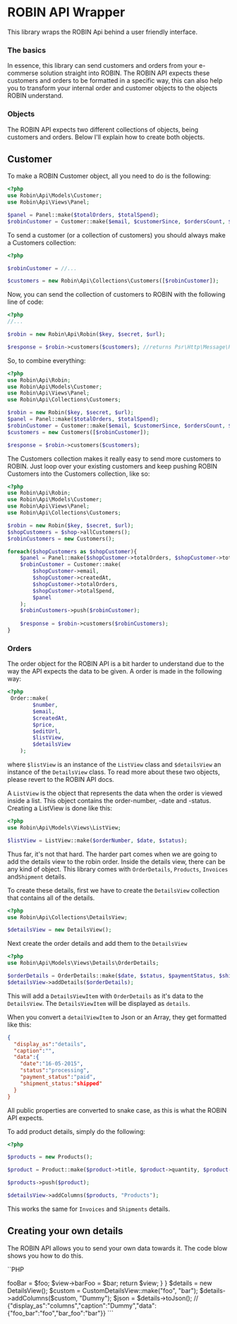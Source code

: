 ROBIN API Wrapper
=================

This library wraps the ROBIN Api behind a user friendly interface.

### The basics

In essence, this library can send customers and orders from your e-commerse solution straight into ROBIN. The ROBIN 
API expects these customers and orders to be formatted in a specific way, this can also help you to transform 
your internal order and customer objects to the objects ROBIN understand.


### Objects

The ROBIN API expects two different collections of objects, being customers and orders. Below I'll explain how to 
create both objects.
 
## Customer

To make a ROBIN Customer object, all you need to do is the following:

```PHP
<?php
use Robin\Api\Models\Customer;
use Robin\Api\Views\Panel;

$panel = Panel::make($totalOrders, $totalSpend);
$robinCustomer = Customer::make($email, $customerSince, $ordersCount, $totalSpent, $panel);
```

To send a customer (or a collection of customers) you should always make a Customers collection:
 
```PHP
<?php

$robinCustomer = //...

$customers = new Robin\Api\Collections\Customers([$robinCustomer]);

```

Now, you can send the collection of customers to ROBIN with the following line of code:

```PHP
<?php
//...

$robin = new Robin\Api\Robin($key, $secret, $url);

$response = $robin->customers($customers); //returns Psr\Http\Message\ResponseInterface

```

So, to combine everything:

```PHP
<?php
use Robin\Api\Robin;
use Robin\Api\Models\Customer;
use Robin\Api\Views\Panel;
use Robin\Api\Collections\Customers;

$robin = new Robin($key, $secret, $url);
$panel = Panel::make($totalOrders, $totalSpend);
$robinCustomer = Customer::make($email, $customerSince, $ordersCount, $totalSpend, $panel);
$customers = new Customers([$robinCustomer]);

$response = $robin->customers($customers);
```

The Customers collection makes it really easy to send more customers to ROBIN. Just loop over your existing customers 
and keep pushing ROBIN Customers into the Customers collection, like so:

```PHP
<?php
use Robin\Api\Robin;
use Robin\Api\Models\Customer;
use Robin\Api\Views\Panel;
use Robin\Api\Collections\Customers;

$robin = new Robin($key, $secret, $url);
$shopCustomers = $shop->allCustomers();
$robinCustomers = new Customers();

foreach($shopCustomers as $shopCustomer){
    $panel = Panel::make($shopCustomer->totalOrders, $shopCustomer->totalSpend);
    $robinCustomer = Customer::make(
        $shopCustomer->email, 
        $shopCustomer->createdAt,
        $shopCustomer->totalOrders, 
        $shopCustomer->totalSpend, 
        $panel
    );
    $robinCustomers->push($robinCustomer);
    
    $response = $robin->customers($robinCustomers);
}
```

### Orders

The order object for the ROBIN API is a bit harder to understand due to the way the API expects the data to be given.
 A order is made in the following way:
 
 ```PHP
 <?php
  Order::make(
         $number,
         $email,
         $createdAt,
         $price,
         $editUrl,
         $listView,
         $detailsView
     );
 ```
 
 where `$listView` is an instance of the `ListView` class and `$detailsView` an instance of the `DetailsView` class. 
 To read more about these two objects, please revert to the ROBIN API docs. 
 
 A `ListView` is the object that represents the data when the order is viewed inside a list. This object contains the
  order-number, -date and -status. Creating a ListView is done like this:
    
```PHP
<?php
use Robin\Api\Models\Views\ListView;

$listView = ListView::make($orderNumber, $date, $status);

```
    
Thus far, it's not that hard. The harder part comes when we are going to add the details view to the robin order.
Inside the details view, there can be any kind of object. This library comes with `OrderDetails`, `Products`, 
`Invoices` and`Shipment` details.

To create these details, first we have to create the `DetailsView` collection that contains all of the details.

```PHP
<?php
use Robin\Api\Collections\DetailsView;

$detailsView = new DetailsView();

```

Next create the order details and add them to the `DetailsView`

```PHP
<?php
use Robin\Api\Models\Views\Details\OrderDetails;

$orderDetails = OrderDetails::make($date, $status, $paymentStatus, $shipmentStatus);
$detailsView->addDetails($orderDetails);
```

This will add a `DetailsViewItem` with `OrderDetails` as it's data to the `DetailsView`. The `DetailsViewItem` will 
be displayed as `details`.

When you convert a `detailViewItem` to Json or an Array, they get formatted like this:

```JSON
{
  "display_as":"details",
  "caption":"",
  "data":{
    "date":"16-05-2015",
    "status":"processing",
    "payment_status":"paid",
    "shipment_status:"shipped"
  }
}
```

All public properties are converted to snake case, as this is what the ROBIN API expects.

To add product details, simply do the following:

```PHP
<?php

$products = new Products();

$product = Product::make($product->title, $product->quantity, $product->price);

$products->push($product);

$detailsView->addColumns($products, "Products");
```

This works the same for `Invoices` and `Shipments` details.

## Creating your own details

The ROBIN API allows you to send your own data towards it. The code blow shows you how to do this.

``PHP
<?php
use Robin\Api\Models\Views\Details\Detail;
        
class CustomDetailsView extends Detail
{

    public $fooBar;

    public $barFoo;

    public static function make($foo, $bar)
    {
        $view = new static;

        $view->fooBar = $foo;
        $view->barFoo = $bar;

        return $view;
    }
   
}

$details = new DetailsView();
$custom = CustomDetailsView::make("foo", "bar");
$details->addColumns($custom, "Dummy");

$json = $details->toJson(); // {"display_as":"columns","caption":"Dummy","data":{"foo_bar":"foo","bar_foo":"bar"}}

```




